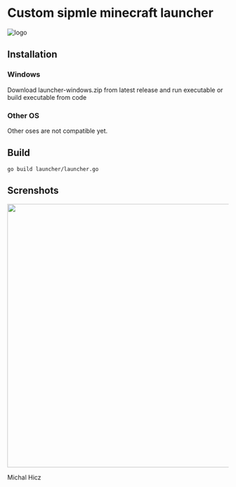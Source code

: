 # Custom sipmle minecraft launcher

![logo](https://i.imgur.com/ZTLvKhH.png)

## Installation
### Windows
Download launcher-windows.zip from latest release and run executable or build executable from code

### Other OS
Other oses are not compatible yet.

## Build 
```
go build launcher/launcher.go
```

## Screnshots
<img src="https://i.imgur.com/8nJu9Sj.png" width="600">


Michal Hicz
